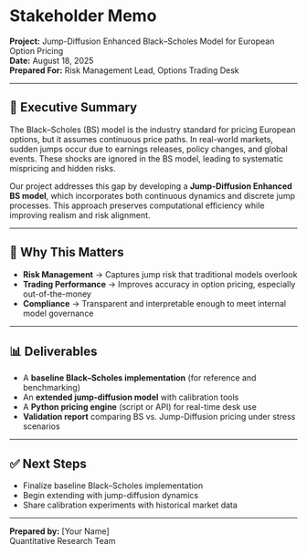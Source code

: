 # Stakeholder Memo  
**Project:** Jump-Diffusion Enhanced Black–Scholes Model for European Option Pricing  
**Date:** August 18, 2025  
**Prepared For:** Risk Management Lead, Options Trading Desk  

---

## 📌 Executive Summary
The Black–Scholes (BS) model is the industry standard for pricing European options, but it assumes continuous price paths. In real-world markets, sudden jumps occur due to earnings releases, policy changes, and global events. These shocks are ignored in the BS model, leading to systematic mispricing and hidden risks.

Our project addresses this gap by developing a **Jump-Diffusion Enhanced BS model**, which incorporates both continuous dynamics and discrete jump processes. This approach preserves computational efficiency while improving realism and risk alignment.

---

## 🎯 Why This Matters
- **Risk Management** → Captures jump risk that traditional models overlook  
- **Trading Performance** → Improves accuracy in option pricing, especially out-of-the-money  
- **Compliance** → Transparent and interpretable enough to meet internal model governance  

---

## 📊 Deliverables
- A **baseline Black–Scholes implementation** (for reference and benchmarking)  
- An **extended jump-diffusion model** with calibration tools  
- A **Python pricing engine** (script or API) for real-time desk use  
- **Validation report** comparing BS vs. Jump-Diffusion pricing under stress scenarios  

---

## ✅ Next Steps
- Finalize baseline Black–Scholes implementation  
- Begin extending with jump-diffusion dynamics  
- Share calibration experiments with historical market data  

---

**Prepared by:** [Your Name]  
Quantitative Research Team  
